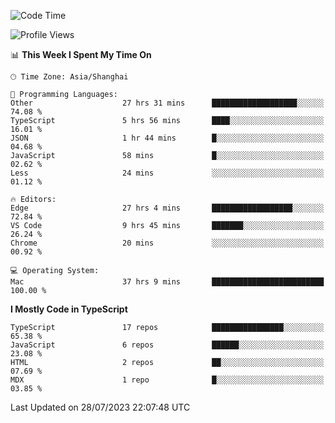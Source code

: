 <!--START_SECTION:waka-->
![Code Time](http://img.shields.io/badge/Code%20Time-4%2C897%20hrs%2022%20mins-blue)

![Profile Views](http://img.shields.io/badge/Profile%20Views-0-blue)

📊 **This Week I Spent My Time On** 

```text
🕑︎ Time Zone: Asia/Shanghai

💬 Programming Languages: 
Other                    27 hrs 31 mins      ███████████████████░░░░░░   74.08 % 
TypeScript               5 hrs 56 mins       ████░░░░░░░░░░░░░░░░░░░░░   16.01 % 
JSON                     1 hr 44 mins        █░░░░░░░░░░░░░░░░░░░░░░░░   04.68 % 
JavaScript               58 mins             █░░░░░░░░░░░░░░░░░░░░░░░░   02.62 % 
Less                     24 mins             ░░░░░░░░░░░░░░░░░░░░░░░░░   01.12 % 

🔥 Editors: 
Edge                     27 hrs 4 mins       ██████████████████░░░░░░░   72.84 % 
VS Code                  9 hrs 45 mins       ███████░░░░░░░░░░░░░░░░░░   26.24 % 
Chrome                   20 mins             ░░░░░░░░░░░░░░░░░░░░░░░░░   00.92 % 

💻 Operating System: 
Mac                      37 hrs 9 mins       █████████████████████████   100.00 % 
```

**I Mostly Code in TypeScript** 

```text
TypeScript               17 repos            ████████████████░░░░░░░░░   65.38 % 
JavaScript               6 repos             ██████░░░░░░░░░░░░░░░░░░░   23.08 % 
HTML                     2 repos             ██░░░░░░░░░░░░░░░░░░░░░░░   07.69 % 
MDX                      1 repo              █░░░░░░░░░░░░░░░░░░░░░░░░   03.85 % 
```




 Last Updated on 28/07/2023 22:07:48 UTC
<!--END_SECTION:waka-->
